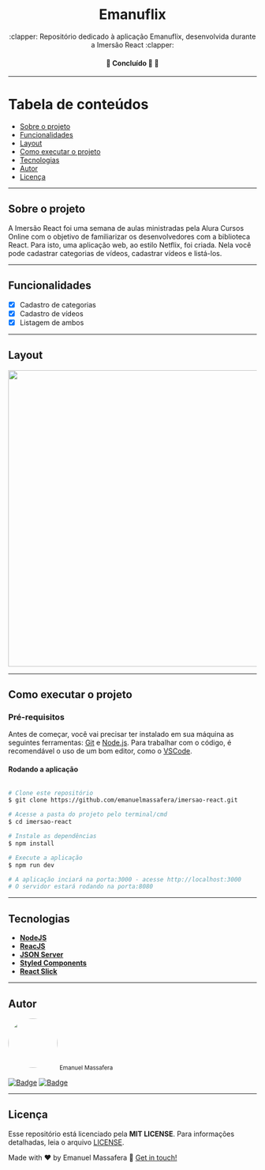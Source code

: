 <h1 align="center">Emanuflix</h1>

<p align="center">:clapper: Repositório dedicado à aplicação Emanuflix, desenvolvida durante a Imersão React :clapper:</p>

<h4 align="center">🚧   Concluído 🚀 🚧</h4>

---

Tabela de conteúdos
=================
<!--ts-->
   * [Sobre o projeto](#-sobre-o-projeto)
   * [Funcionalidades](#-funcionalidades)
   * [Layout](#-layout)
   * [Como executar o projeto](#-como-executar-o-projeto)
   * [Tecnologias](#-tecnologias)
   * [Autor](#-autor)
   * [Licença](#-licenca)
<!--te-->

---

## Sobre o projeto <a name="-sobre-o-projeto" style="text-decoration:none"></a>

A Imersão React foi uma semana de aulas ministradas pela Alura Cursos Online com o objetivo de familiarizar os desenvolvedores com a biblioteca React. Para isto, uma aplicação web, ao estilo Netflix, foi criada. Nela você pode cadastrar categorias de vídeos, cadastrar vídeos e listá-los.

---

## Funcionalidades <a name="-funcionalidades" style="text-decoration:none"></a>

- [x] Cadastro de categorias
- [x] Cadastro de vídeos
- [x] Listagem de ambos

---

## Layout <a name="-layout" style="text-decoration:none"></a>

<img alt="" src="./public/React App.gif" width="600px"/>

---

## Como executar o projeto <a name="-como-executar-o-projeto" style="text-decoration:none"></a>

### Pré-requisitos

Antes de começar, você vai precisar ter instalado em sua máquina as seguintes ferramentas:
[Git](https://git-scm.com) e [Node.js](https://nodejs.org/en/). Para trabalhar com o código, é recomendável o uso de um bom editor, como o [VSCode](https://code.visualstudio.com/).

#### Rodando a aplicação

```bash

# Clone este repositório
$ git clone https://github.com/emanuelmassafera/imersao-react.git

# Acesse a pasta do projeto pelo terminal/cmd
$ cd imersao-react

# Instale as dependências
$ npm install

# Execute a aplicação
$ npm run dev

# A aplicação inciará na porta:3000 - acesse http://localhost:3000
# O servidor estará rodando na porta:8080

```
---

## Tecnologias <a name="-tecnologias" style="text-decoration:none"></a>

- **[NodeJS](https://nodejs.org/en/)**
- **[ReacJS](https://reactjs.org/)**
- **[JSON Server](https://github.com/typicode/json-server)**
- **[Styled Components](https://styled-components.com/)**
- **[React Slick](https://react-slick.neostack.com/)**

---

## Autor <a name="-autor" style="text-decoration:none"></a>

<img style="border-radius: 50%;" src="https://avatars1.githubusercontent.com/u/65625500?s=460&u=eb9e300de61698fc8531949a451ce2f0e9da46f9&v=4" width="100px;" alt=""/>
<sub>Emanuel Massafera</sub>

<b></b>

[![Badge](https://img.shields.io/static/v1?label=&message=Emanuel&color=blue&style=flat-square&logo=Linkedin&logoColor=white&link=https://www.linkedin.com/in/emanuelmassafera/)](https://www.linkedin.com/in/emanuelmassafera/) [![Badge](https://img.shields.io/static/v1?label=&message=emanuel301@live.com&color=0078D4&style=flat-square&logo=Microsoft-Outlook&logoColor=white&link=mailto:emanuel301@live.com)](mailto:emanuel301@live.com)

---

## Licença <a name="-licenca" style="text-decoration:none"></a>

Esse repositório está licenciado pela **MIT LICENSE**. Para informações detalhadas, leia o arquivo [LICENSE](https://github.com/emanuelmassafera/imersao-react/blob/master/LICENSE). 

Made with ♥ by Emanuel Massafera :wave: [Get in touch!](https://www.linkedin.com/in/emanuelmassafera/)
